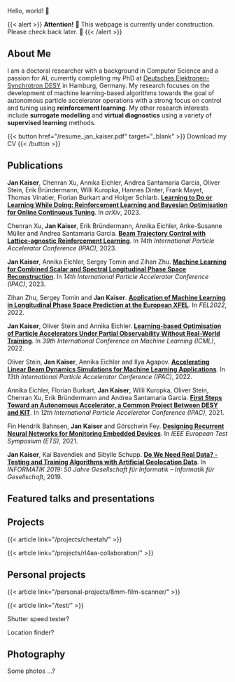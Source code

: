 Hello, world! 🦦

{{< alert >}}
**Attention!** 🚧 This webpage is currently under construction. Please check back later. 🚧
{{< /alert >}}

## About Me

I am a doctoral researcher with a background in Computer Science and a passion for AI, currently completing my PhD at [Deutsches Elektronen-Synchrotron DESY](https://www.desy.de/) in Hamburg, Germany. My research focuses on the development of machine learning-based algorithms towards the goal of autonomous particle accelerator operations with a strong focus on control and tuning using **reinforcement learning**. My other research interests include **surrogate modelling** and **virtual diagnostics** using a variety of **supervised learning** methods.

{{< button href="/resume_jan_kaiser.pdf" target="_blank" >}}
Download my CV
{{< /button >}}

## Publications

<!-- {{< publication authors="" title="" journal="" year="" url="" >}} -->

**Jan Kaiser**, Chenran Xu, Annika Eichler, Andrea Santamaria Garcia, Oliver Stein, Erik Bründermann, Willi Kuropka, Hannes Dinter, Frank Mayet, Thomas Vinatier, Florian Burkart and Holger Schlarb. [**Learning to Do or Learning While Doing: Reinforcement Learning and Bayesian Optimisation for Online Continuous Tuning**](https://arxiv.org/abs/2306.03739). In _arXiv_, 2023.

Chenran Xu, **Jan Kaiser**, Erik Bründermann, Annika Eichler, Anke-Susanne Müller and Andrea Santamaria Garcia. [**Beam Trajectory Control with Lattice-agnostic Reinforcement Learning**](https://www.ipac23.org/preproc/doi/jacow-ipac2023-thpl029/index.html). In _14th International Particle Accelerator Conference (IPAC)_, 2023.

**Jan Kaiser**, Annika Eichler, Sergey Tomin and Zihan Zhu. [**Machine Learning for Combined Scalar and Spectral Longitudinal Phase Space Reconstruction**](https://www.ipac23.org/preproc/doi/jacow-ipac2023-thpl019/index.html). In _14th International Particle Accelerator Conference (IPAC)_, 2023.

Zihan Zhu, Sergey Tomin and **Jan Kaiser**. [**Application of Machine Learning in Longitudinal Phase Space Prediction at the European XFEL**](https://indico.jacow.org/event/44/contributions/545/editing/paper/1000/3006/WEP12.pdf). In _FEL2022_, 2022.

**Jan Kaiser**, Oliver Stein and Annika Eichler. [**Learning-based Optimisation of Particle Accelerators Under Partial Observability Without Real-World Training**](https://proceedings.mlr.press/v162/kaiser22a.html). In _39th International Conference on Machine Learning (ICML)_, 2022.

Oliver Stein, **Jan Kaiser**, Annika Eichler and Ilya Agapov. [**Accelerating Linear Beam Dynamics Simulations for Machine Learning Applications**](https://accelconf.web.cern.ch/ipac2022/doi/JACoW-IPAC2022-WEPOMS036.html). In _13th International Particle Accelerator Conference (IPAC)_, 2022.

Annika Eichler, Florian Burkart, **Jan Kaiser**, Willi Kuropka, Oliver Stein, Chenran Xu, Erik Bründermann and Andrea Santamaria Garcia. [**First Steps Toward an Autonomous Accelerator, a Common Project Between DESY and KIT**](https://accelconf.web.cern.ch/ipac2021/doi/JACoW-IPAC2021-TUPAB298.html). In _12th International Particle Accelerator Conference (IPAC)_, 2021.

Fin Hendrik Bahnsen, **Jan Kaiser** and Görschwin Fey. [**Designing Recurrent Neural Networks for Monitoring Embedded Devices**](https://ieeexplore.ieee.org/document/9465460). In _IEEE European Test Symposium (ETS)_, 2021.

**Jan Kaiser**, Kai Bavendiek and Sibylle Schupp. [**Do We Need Real Data? - Testing and Training Algorithms with Artificial Geolocation Data**](https://dl.gi.de/items/069179cb-974f-4148-b81b-e16f4612ac4c). In _INFORMATIK 2019: 50 Jahre Gesellschaft für Informatik – Informatik für Gesellschaft_, 2019.

## Featured talks and presentations

## Projects

{{< article link="/projects/cheetah/" >}} <br>

{{< article link="/projects/rl4aa-collaboration/" >}} <br>

## Personal projects

{{< article link="/personal-projects/8mm-film-scanner/" >}} <br>

{{< article link="/test/" >}} <br>

Shutter speed tester?

Location finder?

## Photography

Some photos ...?
